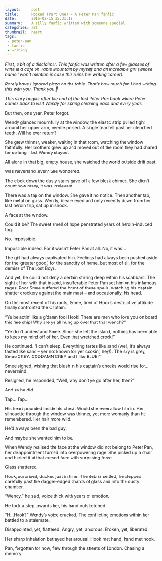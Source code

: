 ```yaml
---
layout:     post
title:      Hooked (Part One) – A Peter Pan fanfic
date:       2016-02-15 15:31:19
summary:    A silly fanfic written with someone special
categories: art
thumbnail:  heart
tags:
 - peter-pan
 - fanfic
 - writing
---
```

*First, a bit of a disclaimer. This fanfic was written after a few glasses of wine in a cafe on Table Mountain by myself and an incredible girl (whose name I won’t mention in case this ruins her writing career).*

*Rarely have I ignored pizza on the table. That’s how much fun I had writing this with you. Thank you 🙂*

*This story begins after the end of the last Peter Pan book where Peter comes back to visit Wendy for spring cleaning each and every year.*



But then, one year, Peter forgot.

Wendy glanced mournfully at the window, the elastic strip pulled tight around her upper arm, needle poised. A single tear fell past her clenched teeth. Will he ever return?

She grew thinner, weaker, waiting in that room, watching the window faithfully. Her brothers grew up and moved out of the room they had shared for so long – but Wendy stayed.

All alone in that big, empty house, she watched the world outside drift past.

Was Neverland..ever? She wondered.

The clock down the dusty stairs gave off a few bleak chimes. She didn’t count how many, it was irrelevant.

There was a tap on the window. She gave it no notice. Then another tap, like metal on glass. Wendy, bleary eyed and only recently down from her last heroin trip, sat up in shock.

A face at the window.

Could it be? The sweet smell of hope penetrated years of heroin-induced fog.

No. Impossible.

Impossible indeed. For it wasn’t Peter Pan at all. No, it was…

The girl had always captivated him. Feelings had always been pushed aside for the ‘greater good’, for the sanctity of home, but most of all, for the demise of The Lost Boys.

And yet, he could not deny a certain stirring deep within his scabbard. The sight of her with that insipid, insufferable Peter Pan set him on his infamous rages. Poor Smee suffered the brunt of these spells, watching his captain shatter crockery against the main mast – and occasionally, his head.

On the most recent of his rants, Smee, tired of Hook’s destructive attitude finally confronted the Captain.

“Ye be actin’ like a g’damn fool Hook! There are men who love you on board this ‘ere ship! Why are ye all hung up over that thar wench?”

“Ye don’t understand Smee. Since she left the island, nothing has been able to keep my mind off of her. Even that wretched crock!”

He continued. “I can’t sleep. Everything tastes like sand (well, it’s always tasted like sand – yer not known for yer cookin’, hey!). The sky is grey, Smee GREY. GODDAMN GREY and I like BLUE!”

Smee sighed, wishing that blush in his captain’s cheeks would rise for…nevermind.

Resigned, he responded, “Well, why don’t ye go after her, then?”

And so he did.



Tap… Tap…

His heart pounded inside his chest. Would she even allow him in. Her silhouette through the window was thinner, yet more womanly than he remembered. Her hair more wild.

He’d always been the bad guy.

And maybe she wanted him to be.

When Wendy realised the face at the window did not belong to Peter Pan, her disappointment turned into overpowering rage. She picked up a chair and hurled it at that cursed face with surprising force.

Glass shattered.

Hook, surprised, ducked just in time. The debris settled, he stepped carefully past the dagger-edged shards of glass and into the dusty chamber.

“Wendy,” he said, voice thick with years of emotion.

He took a step towards her, his hand outstretched.

“H…Hook?” Wendy’s voice cracked. The conflicting emotions within her battled to a stalemate.

Disappointed, yet, flattered. Angry, yet, amorous. Broken, yet, liberated.

Her sharp inhalation betrayed her arousal. Hook met hand, hand met hook.

Pan, forgotten for now, flew through the streets of London. Chasing a memory.
